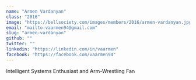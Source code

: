 ```yaml
---
name: "Armen Vardanyan"
class: "2016"
image: "https://bellsociety.com/images/members/2016/armen-vardanyan.jpg"
email: "mailto:vaarmen94@gmail.com"
slug: "armen-vardanyan"
github: ""
twitter: ""
linkedin: "https://linkedin.com/in/vaarmen"
facebook: "https://facebook.com/vaarmen94"
---
```

Intelligent Systems Enthusiast and Arm-Wrestling Fan